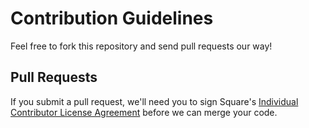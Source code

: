 # Contribution Guidelines

Feel free to fork this repository and send pull requests our way!

## Pull Requests

If you submit a pull request, we'll need you to sign Square's
[Individual Contributor License Agreement][icla] before we can merge your code.

[icla]: https://spreadsheets.google.com/spreadsheet/viewform?formkey=dDViT2xzUHAwRkI3X3k5Z0lQM091OGc6MQ&ndplr=1
